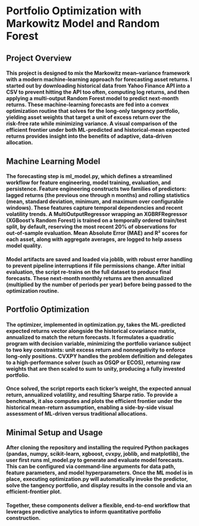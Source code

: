 # Portfolio Optimization with Markowitz Model and Random Forest

## Project Overview

#### This project is designed to mix the Markowitz mean–variance framework with a modern machine‑learning approach for forecasting asset returns. I started out by downloading historical data from Yahoo Finance API into a CSV to prevent hitting the API too often, computing log returns, and then applying a multi‑output Random Forest model to predict next‑month returns. These machine‑learning forecasts are fed into a convex optimization routine that solves for the long‑only tangency portfolio, yielding asset weights that target a unit of excess return over the risk‑free rate while minimizing variance. A visual comparison of the efficient frontier under both ML‑predicted and historical‑mean expected returns provides insight into the benefits of adaptive, data‑driven allocation.

## Machine Learning Model

#### The forecasting step is ml_model.py, which defines a streamlined workflow for feature engineering, model training, evaluation, and persistence. Feature engineering constructs two families of predictors: lagged returns (the previous one through n months) and rolling statistics (mean, standard deviation, minimum, and maximum over configurable windows). These features capture temporal dependencies and recent volatility trends. A MultiOutputRegressor wrapping an XGBRFRegressor (XGBoost’s Random Forest) is trained on a temporally ordered train/test split, by default, reserving the most recent 20% of observations for out‑of‑sample evaluation. Mean Absolute Error (MAE) and R² scores for each asset, along with aggregate averages, are logged to help assess model quality.

#### Model artifacts are saved and loaded via joblib, with robust error handling to prevent pipeline interruptions if file permissions change. After initial evaluation, the script re-trains on the full dataset to produce final forecasts. These next‑month monthly returns are then annualized (multiplied by the number of periods per year) before being passed to the optimization routine.

## Portfolio Optimization

#### The optimizer, implemented in optimization.py, takes the ML‑predicted expected returns vector  alongside the historical covariance matrix, annualized to match the return forecasts. It formulates a quadratic program with decision variable, minimizing the portfolio variance  subject to two key constraints: unit excess return  and nonnegativity  to enforce long‑only positions. CVXPY handles the problem definition and delegates to a high‑performance solver (such as OSQP or ECOS), returning raw weights that are then scaled to sum to unity, producing a fully invested portfolio.

#### Once solved, the script reports each ticker’s weight, the expected annual return, annualized volatility, and resulting Sharpe ratio. To provide a benchmark, it also computes and plots the efficient frontier under the historical mean‑return assumption, enabling a side‑by‑side visual assessment of ML‑driven versus traditional allocations.

## Minimal Setup and Usage

#### After cloning the repository and installing the required Python packages (pandas, numpy, scikit‑learn, xgboost, cvxpy, joblib, and matplotlib), the user first runs ml_model.py to generate and evaluate model forecasts. This can be configured via command‑line arguments for data path, feature parameters, and model hyperparameters. Once the ML model is in place, executing optimization.py will automatically invoke the predictor, solve the tangency portfolio, and display results in the console and via an efficient‑frontier plot.

#### Together, these components deliver a flexible, end‑to‑end workflow that leverages predictive analytics to inform quantitative portfolio construction.


